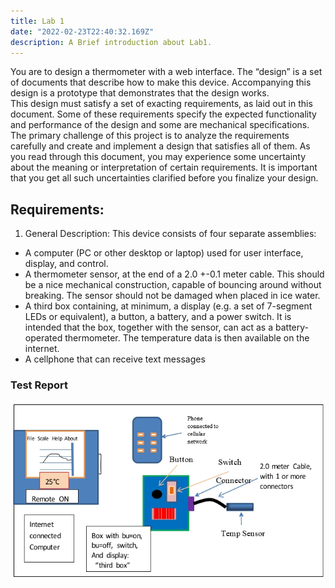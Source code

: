 ```yaml
---
title: Lab 1
date: "2022-02-23T22:40:32.169Z"
description: A Brief introduction about Lab1.
---
```


You are to design a thermometer with a web interface. The “design” is a set of documents that describe how to make this device. Accompanying this design is a prototype that demonstrates that the design works.  
This design must satisfy a set of exacting requirements, as laid out in this document. Some of these requirements specify the expected functionality and performance of the design and some are mechanical specifications. The primary challenge of this project is to analyze the requirements carefully and create and implement a design that satisfies all of them.  As you read through this document, you may experience some uncertainty about the meaning or interpretation of certain requirements.  It is important that you get all such uncertainties clarified before you finalize your design. 


## Requirements:

1.	General Description: This device consists of four separate assemblies:  
- A computer (PC or other desktop or laptop) used for user interface, display, and control. 
-	A thermometer sensor, at the end of a 2.0 +-0.1 meter cable. This should be a nice mechanical construction, capable of bouncing around without breaking. The sensor should not be damaged when placed in ice water. 
-	A third box containing, at minimum, a display (e.g. a set of 7-segment LEDs or equivalent), a button, a battery, and a power switch. It is intended that the box, together with the sensor, can act as a battery-operated thermometer. The temperature data is then available on the internet. 
-	A cellphone that can receive text messages



### Test Report

![Temp Measurement System](./temp_measure_system.jpg)

